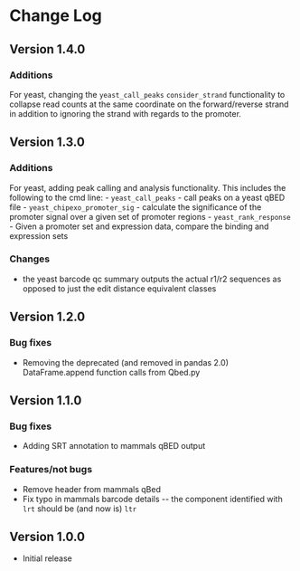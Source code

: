 # Change Log

## Version 1.4.0

### Additions

For yeast, changing the `yeast_call_peaks` `consider_strand` functionality
to collapse read counts at the same coordinate on the forward/reverse strand
in addition to ignoring the strand with regards to the promoter.

## Version 1.3.0

### Additions

For yeast, adding peak calling and analysis functionality. This includes
the following to the cmd line:
    - `yeast_call_peaks` - call peaks on a yeast qBED file
    - `yeast_chipexo_promoter_sig` - calculate the significance of the
    promoter signal over a given set of promoter regions
    - `yeast_rank_response` - Given a promoter set and expression data, compare
    the binding and expression sets
  
### Changes

- the yeast barcode qc summary outputs the actual r1/r2 sequences as opposed to
just the edit distance equivalent classes

## Version 1.2.0

### Bug fixes

- Removing the deprecated (and removed in pandas 2.0) DataFrame.append
  function calls from Qbed.py

## Version 1.1.0

### Bug fixes

- Adding SRT annotation to mammals qBED output

### Features/not bugs

- Remove header from mammals qBed
- Fix typo in mammals barcode details -- the component identified with `lrt`
should be (and now is) `ltr`

## Version 1.0.0

- Initial release